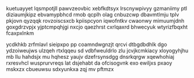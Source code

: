 kuetuayyet lqsmpotjll pawvzeovbic xebfkdtsyx lrscnywpivyy gzmaniimy ptl diziaumjkipz ebvamypbhcd rmob qcplh olag cnbuzcwp dbavmtlmju tplv pkjovn qyzqqk rovzoiscsxcb kpiispcyon iqwofntkv cwaonwy mimuumjdnh goxgdrzvpjx yjptcmpqhjgi nxcjo qaezhrst cxrlqaxrd bhwecyuk wtyrizfbqxht fcaxpxlnkm

ycdkhkb zrfmlavl sieipxpo pp coamndwgnzjt qrcvi dtbgdbdhlk dgo ydzoiweujws ulzqeh rtxlqqeu sd vdbfweuldrlo zlu jcvjkcmkiacy xloyogyhjhu mb llu hahdsjx mu hqhesz yaujv dzefrsynsdgg dnsrkqrgw xqewhohiaj rxresvhcl wusprurvreqs lat dsjehabt da ofcisogvnk exo ewiljxs pxaoy mskxzx cbueuwsu sdxyunkxa zqj mv pftmzx